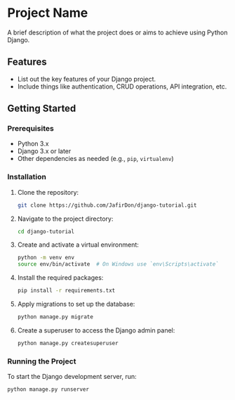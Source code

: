 # Project Name

A brief description of what the project does or aims to achieve using Python Django.

## Features

- List out the key features of your Django project.
- Include things like authentication, CRUD operations, API integration, etc.

## Getting Started

### Prerequisites

- Python 3.x
- Django 3.x or later
- Other dependencies as needed (e.g., `pip`, `virtualenv`)

### Installation

1. Clone the repository:

    ```bash
    git clone https://github.com/JafirDon/django-tutorial.git
    ```

2. Navigate to the project directory:

    ```bash
    cd django-tutorial
    ```

3. Create and activate a virtual environment:

    ```bash
    python -m venv env
    source env/bin/activate  # On Windows use `env\Scripts\activate`
    ```

4. Install the required packages:

    ```bash
    pip install -r requirements.txt
    ```

5. Apply migrations to set up the database:

    ```bash
    python manage.py migrate
    ```

6. Create a superuser to access the Django admin panel:

    ```bash
    python manage.py createsuperuser
    ```

### Running the Project

To start the Django development server, run:

```bash
python manage.py runserver
